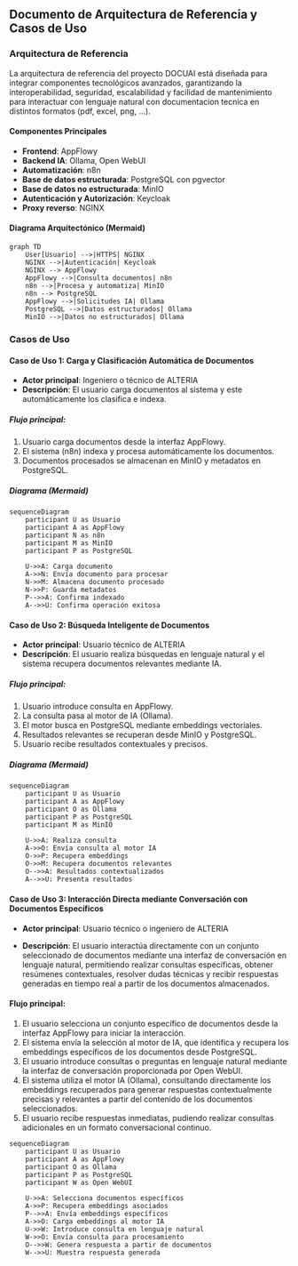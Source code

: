 ## Documento de Arquitectura de Referencia y Casos de Uso

### Arquitectura de Referencia

La arquitectura de referencia del proyecto DOCUAI está diseñada para integrar componentes tecnológicos avanzados, garantizando la interoperabilidad, seguridad, escalabilidad y facilidad de mantenimiento para interactuar con lenguaje natural con documentacion tecnica en distintos formatos (pdf, excel, png, ...).

#### Componentes Principales

* **Frontend**: AppFlowy
* **Backend IA**: Ollama, Open WebUI
* **Automatización**: n8n
* **Base de datos estructurada**: PostgreSQL con pgvector
* **Base de datos no estructurada**: MinIO
* **Autenticación y Autorización**: Keycloak
* **Proxy reverso**: NGINX

#### Diagrama Arquitectónico (Mermaid)

```mermaid
graph TD
    User[Usuario] -->|HTTPS| NGINX
    NGINX -->|Autenticación| Keycloak
    NGINX --> AppFlowy
    AppFlowy -->|Consulta documentos| n8n
    n8n -->|Procesa y automatiza| MinIO
    n8n --> PostgreSQL
    AppFlowy -->|Solicitudes IA| Ollama
    PostgreSQL -->|Datos estructurados| Ollama
    MinIO -->|Datos no estructurados| Ollama
```

### Casos de Uso

#### Caso de Uso 1: Carga y Clasificación Automática de Documentos

* **Actor principal**: Ingeniero o técnico de ALTERIA
* **Descripción**: El usuario carga documentos al sistema y este automáticamente los clasifica e indexa.

##### Flujo principal:

1. Usuario carga documentos desde la interfaz AppFlowy.
2. El sistema (n8n) indexa y procesa automáticamente los documentos.
3. Documentos procesados se almacenan en MinIO y metadatos en PostgreSQL.

##### Diagrama (Mermaid)

```mermaid
sequenceDiagram
    participant U as Usuario
    participant A as AppFlowy
    participant N as n8n
    participant M as MinIO
    participant P as PostgreSQL

    U->>A: Carga documento
    A->>N: Envía documento para procesar
    N->>M: Almacena documento procesado
    N->>P: Guarda metadatos
    P-->>A: Confirma indexado
    A-->>U: Confirma operación exitosa
```

#### Caso de Uso 2: Búsqueda Inteligente de Documentos

* **Actor principal**: Usuario técnico de ALTERIA
* **Descripción**: El usuario realiza búsquedas en lenguaje natural y el sistema recupera documentos relevantes mediante IA.

##### Flujo principal:

1. Usuario introduce consulta en AppFlowy.
2. La consulta pasa al motor de IA (Ollama).
3. El motor busca en PostgreSQL mediante embeddings vectoriales.
4. Resultados relevantes se recuperan desde MinIO y PostgreSQL.
5. Usuario recibe resultados contextuales y precisos.

##### Diagrama (Mermaid)

```mermaid
sequenceDiagram
    participant U as Usuario
    participant A as AppFlowy
    participant O as Ollama
    participant P as PostgreSQL
    participant M as MinIO

    U->>A: Realiza consulta
    A->>O: Envía consulta al motor IA
    O->>P: Recupera embeddings
    O->>M: Recupera documentos relevantes
    O-->>A: Resultados contextualizados
    A-->>U: Presenta resultados
```

#### Caso de Uso 3: Interacción Directa mediante Conversación con Documentos Específicos

* **Actor principal**: Usuario técnico o ingeniero de ALTERIA

* **Descripción**: El usuario interactúa directamente con un conjunto seleccionado de documentos mediante una interfaz de conversación en lenguaje natural, permitiendo realizar consultas específicas, obtener resúmenes contextuales, resolver dudas técnicas y recibir respuestas generadas en tiempo real a partir de los documentos almacenados.

#### Flujo principal:

1. El usuario selecciona un conjunto específico de documentos desde la interfaz AppFlowy para iniciar la interacción.
2. El sistema envía la selección al motor de IA, que identifica y recupera los embeddings específicos de los documentos desde PostgreSQL.
3. El usuario introduce consultas o preguntas en lenguaje natural mediante la interfaz de conversación proporcionada por Open WebUI.
4. El sistema utiliza el motor IA (Ollama), consultando directamente los embeddings recuperados para generar respuestas contextualmente precisas y relevantes a partir del contenido de los documentos seleccionados.
5. El usuario recibe respuestas inmediatas, pudiendo realizar consultas adicionales en un formato conversacional continuo.

```mermaid
sequenceDiagram
    participant U as Usuario
    participant A as AppFlowy
    participant O as Ollama
    participant P as PostgreSQL
    participant W as Open WebUI

    U->>A: Selecciona documentos específicos
    A->>P: Recupera embeddings asociados
    P-->>A: Envía embeddings específicos
    A->>O: Carga embeddings al motor IA
    U->>W: Introduce consulta en lenguaje natural
    W->>O: Envía consulta para procesamiento
    O-->>W: Genera respuesta a partir de documentos
    W-->>U: Muestra respuesta generada
```
